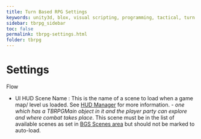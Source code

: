 ```yaml
---
title: Turn Based RPG Settings
keywords: unity3d, blox, visual scripting, programming, tactical, turn based rpg, tbrpg
sidebar: tbrpg_sidebar
toc: false
permalink: tbrpg-settings.html
folder: tbrpg
---
```


Settings
========

Flow

- UI HUD Scene Name : This is the name of a scene to load when a game map/ level us loaded. See [HUD Manager](tbrpg-components.html#hud-manager) for more information. - _one which has a TBRPGMain object in it and the player party can explore and where combat takes place_. This scene must be in the list of available scenes as set in [BGS Scenes area](blox-scenes.html) but should not be marked to auto-load. 
